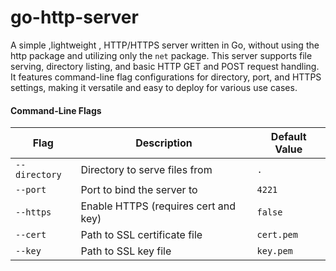 # go-http-server

A simple ,lightweight , HTTP/HTTPS server written in Go, without using the http package and utilizing only the `net` package. This server supports file serving, directory listing, and basic HTTP GET and POST request handling. It features command-line flag configurations for directory, port, and HTTPS settings, making it versatile and easy to deploy for various use cases.

#### Command-Line Flags

| Flag         | Description                      | Default Value |
|--------------|----------------------------------|---------------|
| `--directory`| Directory to serve files from    | `.`           |
| `--port`     | Port to bind the server to       | `4221`        |
| `--https`    | Enable HTTPS (requires cert and key) | `false`       |
| `--cert`     | Path to SSL certificate file     | `cert.pem`    |
| `--key`      | Path to SSL key file             | `key.pem`     |
